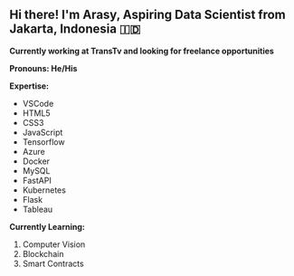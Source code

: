 Hi there!  I'm Arasy,
Aspiring Data Scientist  from Jakarta, Indonesia 🇮🇩
---
**Currently working at TransTv  and looking for freelance opportunities**

**Pronouns: He/His**

**Expertise:**

- VSCode
- HTML5
- CSS3
- JavaScript
- Tensorflow
- Azure
- Docker
- MySQL
- FastAPI
- Kubernetes
- Flask
- Tableau

**Currently Learning:**

1. Computer Vision
2. Blockchain
3. Smart Contracts
